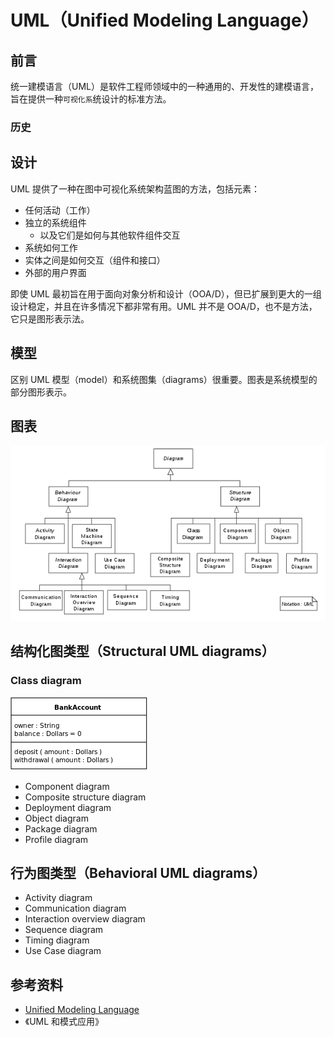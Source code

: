 # UML（Unified Modeling Language）

## 前言

统一建模语言（UML）是软件工程师领域中的一种通用的、开发性的建模语言，旨在提供一种`可视化系`统设计的标准方法。

### 历史

## 设计

UML 提供了一种在图中可视化系统架构蓝图的方法，包括元素：
- 任何活动（工作）
- 独立的系统组件
  - 以及它们是如何与其他软件组件交互
- 系统如何工作
- 实体之间是如何交互（组件和接口）
- 外部的用户界面

即使 UML 最初旨在用于面向对象分析和设计（OOA/D），但已扩展到更大的一组设计稳定，并且在许多情况下都非常有用。UML 并不是 OOA/D，也不是方法，它只是图形表示法。

## 模型

区别 UML 模型（model）和系统图集（diagrams）很重要。图表是系统模型的部分图形表示。

## 图表

![](../.vuepress/public/images/2020-06-22-09-50-28-uml-diagrams.png)

## 结构化图类型（Structural UML diagrams）

### Class diagram

![](../.vuepress/public/images/2020-06-18-10-02-47-class-diagram.png)

- Component diagram
- Composite structure diagram
- Deployment diagram
- Object diagram
- Package diagram
- Profile diagram

## 行为图类型（Behavioral UML diagrams）

- Activity diagram
- Communication diagram
- Interaction overview diagram
- Sequence diagram
- Timing diagram
- Use Case diagram

## 参考资料

- [Unified Modeling Language](https://en.wikipedia.org/wiki/Unified_Modeling_Language)
- 《UML 和模式应用》

